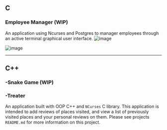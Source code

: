 ## C
### Employee Manager (WIP)
An application using Ncurses and Postgres to manager employees through an active terminal graphical user interface.
![image](https://user-images.githubusercontent.com/30413161/90209413-00c3c000-ddb1-11ea-8f02-2a13834fd6aa.png)

![image](https://user-images.githubusercontent.com/30413161/90209482-26e96000-ddb1-11ea-90dd-36d3557a598c.png)


----

## C++
### -Snake Game (WIP)

### -Treater
An application built with OOP C++ and `NCurses` C library. This application is intended to add reviews of places visited, and view a list of previously visited places and your personal reviews on them. Please see projects `README.md` for more information on this project.
